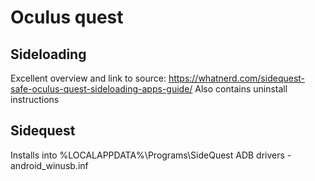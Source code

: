 # Oculus quest
## Sideloading
Excellent overview and link to source: https://whatnerd.com/sidequest-safe-oculus-quest-sideloading-apps-guide/
Also contains uninstall instructions

## Sidequest
Installs into %LOCALAPPDATA%\Programs\SideQuest
ADB drivers - android_winusb.inf
